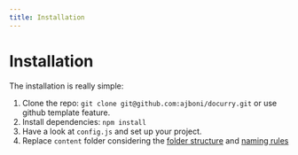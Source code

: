```yaml
---
title: Installation
---
```


# Installation

The installation is really simple:

1. Clone the repo: `git clone git@github.com:ajboni/docurry.git` or use github template feature.
2. Install dependencies: `npm install`
3. Have a look at `config.js` and set up your project.
4. Replace `content` folder considering the [folder structure](/en/docs/getting_started/folder_structure) and [naming rules](/en/docs/file_names.html)
